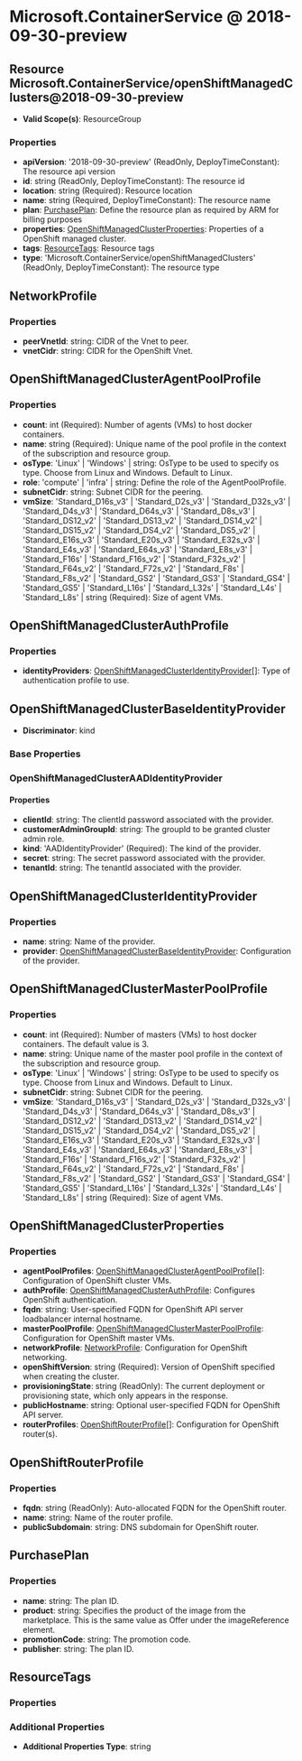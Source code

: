 # Microsoft.ContainerService @ 2018-09-30-preview

## Resource Microsoft.ContainerService/openShiftManagedClusters@2018-09-30-preview
* **Valid Scope(s)**: ResourceGroup
### Properties
* **apiVersion**: '2018-09-30-preview' (ReadOnly, DeployTimeConstant): The resource api version
* **id**: string (ReadOnly, DeployTimeConstant): The resource id
* **location**: string (Required): Resource location
* **name**: string (Required, DeployTimeConstant): The resource name
* **plan**: [PurchasePlan](#purchaseplan): Define the resource plan as required by ARM for billing purposes
* **properties**: [OpenShiftManagedClusterProperties](#openshiftmanagedclusterproperties): Properties of a OpenShift managed cluster.
* **tags**: [ResourceTags](#resourcetags): Resource tags
* **type**: 'Microsoft.ContainerService/openShiftManagedClusters' (ReadOnly, DeployTimeConstant): The resource type

## NetworkProfile
### Properties
* **peerVnetId**: string: CIDR of the Vnet to peer.
* **vnetCidr**: string: CIDR for the OpenShift Vnet.

## OpenShiftManagedClusterAgentPoolProfile
### Properties
* **count**: int (Required): Number of agents (VMs) to host docker containers.
* **name**: string (Required): Unique name of the pool profile in the context of the subscription and resource group.
* **osType**: 'Linux' | 'Windows' | string: OsType to be used to specify os type. Choose from Linux and Windows. Default to Linux.
* **role**: 'compute' | 'infra' | string: Define the role of the AgentPoolProfile.
* **subnetCidr**: string: Subnet CIDR for the peering.
* **vmSize**: 'Standard_D16s_v3' | 'Standard_D2s_v3' | 'Standard_D32s_v3' | 'Standard_D4s_v3' | 'Standard_D64s_v3' | 'Standard_D8s_v3' | 'Standard_DS12_v2' | 'Standard_DS13_v2' | 'Standard_DS14_v2' | 'Standard_DS15_v2' | 'Standard_DS4_v2' | 'Standard_DS5_v2' | 'Standard_E16s_v3' | 'Standard_E20s_v3' | 'Standard_E32s_v3' | 'Standard_E4s_v3' | 'Standard_E64s_v3' | 'Standard_E8s_v3' | 'Standard_F16s' | 'Standard_F16s_v2' | 'Standard_F32s_v2' | 'Standard_F64s_v2' | 'Standard_F72s_v2' | 'Standard_F8s' | 'Standard_F8s_v2' | 'Standard_GS2' | 'Standard_GS3' | 'Standard_GS4' | 'Standard_GS5' | 'Standard_L16s' | 'Standard_L32s' | 'Standard_L4s' | 'Standard_L8s' | string (Required): Size of agent VMs.

## OpenShiftManagedClusterAuthProfile
### Properties
* **identityProviders**: [OpenShiftManagedClusterIdentityProvider](#openshiftmanagedclusteridentityprovider)[]: Type of authentication profile to use.

## OpenShiftManagedClusterBaseIdentityProvider
* **Discriminator**: kind

### Base Properties

### OpenShiftManagedClusterAADIdentityProvider
#### Properties
* **clientId**: string: The clientId password associated with the provider.
* **customerAdminGroupId**: string: The groupId to be granted cluster admin role.
* **kind**: 'AADIdentityProvider' (Required): The kind of the provider.
* **secret**: string: The secret password associated with the provider.
* **tenantId**: string: The tenantId associated with the provider.


## OpenShiftManagedClusterIdentityProvider
### Properties
* **name**: string: Name of the provider.
* **provider**: [OpenShiftManagedClusterBaseIdentityProvider](#openshiftmanagedclusterbaseidentityprovider): Configuration of the provider.

## OpenShiftManagedClusterMasterPoolProfile
### Properties
* **count**: int (Required): Number of masters (VMs) to host docker containers. The default value is 3.
* **name**: string: Unique name of the master pool profile in the context of the subscription and resource group.
* **osType**: 'Linux' | 'Windows' | string: OsType to be used to specify os type. Choose from Linux and Windows. Default to Linux.
* **subnetCidr**: string: Subnet CIDR for the peering.
* **vmSize**: 'Standard_D16s_v3' | 'Standard_D2s_v3' | 'Standard_D32s_v3' | 'Standard_D4s_v3' | 'Standard_D64s_v3' | 'Standard_D8s_v3' | 'Standard_DS12_v2' | 'Standard_DS13_v2' | 'Standard_DS14_v2' | 'Standard_DS15_v2' | 'Standard_DS4_v2' | 'Standard_DS5_v2' | 'Standard_E16s_v3' | 'Standard_E20s_v3' | 'Standard_E32s_v3' | 'Standard_E4s_v3' | 'Standard_E64s_v3' | 'Standard_E8s_v3' | 'Standard_F16s' | 'Standard_F16s_v2' | 'Standard_F32s_v2' | 'Standard_F64s_v2' | 'Standard_F72s_v2' | 'Standard_F8s' | 'Standard_F8s_v2' | 'Standard_GS2' | 'Standard_GS3' | 'Standard_GS4' | 'Standard_GS5' | 'Standard_L16s' | 'Standard_L32s' | 'Standard_L4s' | 'Standard_L8s' | string (Required): Size of agent VMs.

## OpenShiftManagedClusterProperties
### Properties
* **agentPoolProfiles**: [OpenShiftManagedClusterAgentPoolProfile](#openshiftmanagedclusteragentpoolprofile)[]: Configuration of OpenShift cluster VMs.
* **authProfile**: [OpenShiftManagedClusterAuthProfile](#openshiftmanagedclusterauthprofile): Configures OpenShift authentication.
* **fqdn**: string: User-specified FQDN for OpenShift API server loadbalancer internal hostname.
* **masterPoolProfile**: [OpenShiftManagedClusterMasterPoolProfile](#openshiftmanagedclustermasterpoolprofile): Configuration for OpenShift master VMs.
* **networkProfile**: [NetworkProfile](#networkprofile): Configuration for OpenShift networking.
* **openShiftVersion**: string (Required): Version of OpenShift specified when creating the cluster.
* **provisioningState**: string (ReadOnly): The current deployment or provisioning state, which only appears in the response.
* **publicHostname**: string: Optional user-specified FQDN for OpenShift API server.
* **routerProfiles**: [OpenShiftRouterProfile](#openshiftrouterprofile)[]: Configuration for OpenShift router(s).

## OpenShiftRouterProfile
### Properties
* **fqdn**: string (ReadOnly): Auto-allocated FQDN for the OpenShift router.
* **name**: string: Name of the router profile.
* **publicSubdomain**: string: DNS subdomain for OpenShift router.

## PurchasePlan
### Properties
* **name**: string: The plan ID.
* **product**: string: Specifies the product of the image from the marketplace. This is the same value as Offer under the imageReference element.
* **promotionCode**: string: The promotion code.
* **publisher**: string: The plan ID.

## ResourceTags
### Properties
### Additional Properties
* **Additional Properties Type**: string

